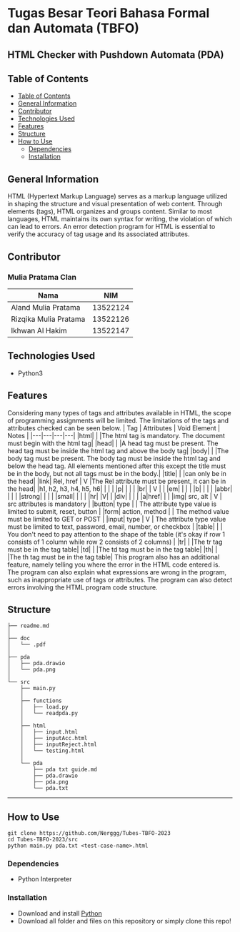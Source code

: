 # Tugas Besar Teori Bahasa Formal dan Automata (TBFO)
## HTML Checker with Pushdown Automata (PDA)
## Table of Contents
  - [Table of Contents](#table-of-contents)
  - [General Information](#general-information)
  - [Contributor](#contributor)
  - [Technologies Used](#technologies-used)
  - [Features](#features)
  - [Structure](#structure)
  - [How to Use](#how-to-use)
    - [Dependencies](#dependencies)
    - [Installation](#installation)

## General Information
HTML (Hypertext Markup Language) serves as a markup language utilized in shaping the structure and visual presentation of web content. Through elements (tags), HTML organizes and groups content. Similar to most languages, HTML maintains its own syntax for writing, the violation of which can lead to errors. An error detection program for HTML is essential to verify the accuracy of tag usage and its associated attributes.

## Contributor
### Mulia Pratama Clan
| Nama | NIM |
|---|---|
| Aland Mulia Pratama | 13522124 |
| Rizqika Mulia Pratama | 13522126 |
| Ikhwan Al Hakim | 13522147 |

## Technologies Used
- Python3

## Features
Considering many types of tags and attributes available in HTML, the scope of programming assignments will be limited. The limitations of the tags and attributes checked can be seen below.
| Tag | Attributes | Void Element | Notes |
|---|---|---|---|
|html| | |The html tag is mandatory. The document must begin with the html tag|
|head| | |A head tag must be present. The head tag must be inside the html tag and above the body tag|
|body| | |The body tag must be present. The body tag must be inside the html tag and below the head tag. All elements mentioned after this except the title must be in the body, but not all tags must be in the body.|
|title| | |can only be in the head|
|link| Rel, href | V |The Rel attribute must be present, it can be in the head|
|h1, h2, h3, h4, h5, h6| | | |
|p| | | |
|br| | V | |
|em| | | |
|b| | | |
|abbr| | | |
|strong| | | |
|small| | | |
|hr| |V| |
|div| | | |
|a|href| | |
|img| src, alt | V | src attributes is mandatory |
|button| type |  | The attribute type value is limited to submit, reset, button |
|form| action, method |  | The method value must be limited to GET or POST |
|input| type | V | The attribute type value must be limited to text, password, email, number, or checkbox |
|table| | | You don't need to pay attention to the shape of the table (it's okay if row 1 consists of 1 column while row 2 consists of 2 columns) |
|tr| | |The tr tag must be in the tag table|
|td| | |The td tag must be in the tag table|
|th| | |The th tag must be in the tag table|
This program also has an additional feature, namely telling you where the error in the HTML code entered is. The program can also explain what expressions are wrong in the program, such as inappropriate use of tags or attributes. The program can also detect errors involving the HTML program code structure.

## Structure
```
├── readme.md
│ 
├── doc
│   └── .pdf
│       
├── pda
│   ├── pda.drawio
│   └── pda.png
│ 
└── src
    ├── main.py
    │ 
    ├── functions
    │   ├── load.py
    │   └── readpda.py
    │
    ├── html
    │   ├── input.html
    │   ├── inputAcc.html
    │   ├── inputReject.html
    │   └── testing.html
    │
    └── pda
        ├── pda txt guide.md
        ├── pda.drawio
        ├── pda.png
        └── pda.txt
```
---

## How to Use
    git clone https://github.com/Nerggg/Tubes-TBFO-2023
    cd Tubes-TBFO-2023/src
    python main.py pda.txt <test-case-name>.html

### Dependencies
- Python Interpreter

### Installation
- Download and install [Python](https://www.python.org/downloads/)
- Download all folder and files on this repository or simply clone this repo!

